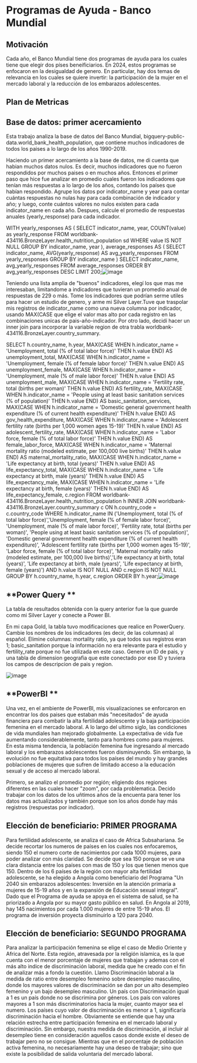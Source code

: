 # Programas de Ayuda - Banco Mundial

## **Motivación** 
Cada año, el Banco Mundial tiene dos programas de ayuda para los cuales tiene que elegir dos píses beneificiarios. En 2024, estos programas se enfocaron en la desigualdad de genero. En particular, hay dos temas de relevancia en los cuales se quiere invertir: la participación de la mujer en el mercado laboral y la reducción de los embarazos adolescentes. 

## **Plan de Metricas**

## **Base de datos: primer acercamiento** 
Esta trabajo analiza la base de datos del Banco Mundial, bigquery-public-data.world_bank_health_population, que contiene muchos indicadores de todos los paises a lo largo de los años 1990-2019.

Haciendo un primer acercamiento a la base de datos, me di cuenta que habian muchos datos nulos. Es decir, muchos indicadores que no fueron respondidos por muchos paises o en muchos años. Entonces el primer paso que hice fue analizar en promedio cuales fueron los indicadores que tenían más respuestas a lo largo de los años, contando los países que habían respondido. Agrupe los datos por indicator_name y year para contar cuántas respuestas no nulas hay para cada combinación de indicador y año; y luego, conte cuántos valores no nulos existen para cada indicator_name en cada año. Despues, calcule el promedio de respuestas anuales (yearly_response) para cada indicador. 

WITH yearly_responses AS (
  SELECT
      indicator_name,
      year,
      COUNT(value) as yearly_response
  FROM
      worldbank-434116.BronzeLayer.health_nutrition_population sd
  WHERE value IS NOT NULL
  GROUP BY
      indicator_name, year
),
average_responses AS (
  SELECT
      indicator_name,
      AVG(yearly_response) AS avg_yearly_responses
  FROM
      yearly_responses
  GROUP BY
      indicator_name
)
SELECT
    indicator_name,
    avg_yearly_responses
FROM
    average_responses
ORDER BY 
    avg_yearly_responses DESC
LIMIT 200;![image](https://github.com/user-attachments/assets/b68cc003-cf6a-4790-a63c-27fdb7e565f5)

Teniendo una lista amplia de "buenos" indicadores, elegí los que mas me interesaban, limitandome a indicadores que tuvieran un promedio anual de respuestas de 229 o más.
Tome los indicadores que podrían serme utiles para hacer un estudio de genero, y arme mi Silver Layer.Tuve que traspolar mis registros de indicator_name como una nueva columna por indicador, usando MAX(CASE que elige el valor mas alto por cada registro en las combinaciones unicas de pais-año-indicador.
Por otro lado, decidí hacer un inner join para incorporar la variable region de otra trabla worldbank-434116.BronzeLayer.country_summary. 

SELECT
    h.country_name,
    h.year,
    MAX(CASE WHEN h.indicator_name = 'Unemployment, total (% of total labor force)' THEN h.value END) AS unemployment_total,
    MAX(CASE WHEN h.indicator_name = 'Unemployment, female (% of female labor force)' THEN h.value END) AS unemployment_female,
    MAX(CASE WHEN h.indicator_name = 'Unemployment, male (% of male labor force)' THEN h.value END) AS unemployment_male,
    MAX(CASE WHEN h.indicator_name = 'Fertility rate, total (births per woman)' THEN h.value END) AS fertility_rate,
    MAX(CASE WHEN h.indicator_name = 'People using at least basic sanitation services (% of population)' THEN h.value END) AS basic_sanitation_services,
    MAX(CASE WHEN h.indicator_name = 'Domestic general government health expenditure (% of current health expenditure)' THEN h.value END) AS gov_health_expenditure,
    MAX(CASE WHEN h.indicator_name = 'Adolescent fertility rate (births per 1,000 women ages 15-19)' THEN h.value END) AS adolescent_fertility_rate,
    MAX(CASE WHEN h.indicator_name = 'Labor force, female (% of total labor force)' THEN h.value END) AS female_labor_force,
    MAX(CASE WHEN h.indicator_name = 'Maternal mortality ratio (modeled estimate, per 100,000 live births)' THEN h.value END) AS maternal_mortality_ratio,
    MAX(CASE WHEN h.indicator_name = 'Life expectancy at birth, total (years)' THEN h.value END) AS life_expectancy_total,
    MAX(CASE WHEN h.indicator_name = 'Life expectancy at birth, male (years)' THEN h.value END) AS life_expectancy_male,
    MAX(CASE WHEN h.indicator_name = 'Life expectancy at birth, female (years)' THEN h.value END) AS life_expectancy_female,
    c.region
FROM
    worldbank-434116.BronzeLayer.health_nutrition_population h
INNER JOIN
    worldbank-434116.BronzeLayer.country_summary c ON h.country_code = c.country_code
WHERE
    h.indicator_name IN ('Unemployment, total (% of total labor force)','Unemployment, female (% of female labor force)', 'Unemployment, male (% of male labor force)', 'Fertility rate, total (births per woman)', 'People using at least basic sanitation services (% of population)', 'Domestic general government health expenditure (% of current health expenditure)', 'Adolescent fertility rate (births per 1,000 women ages 15-19)', 'Labor force, female (% of total labor force)', 'Maternal mortality ratio (modeled estimate, per 100,000 live births)','Life expectancy at birth, total (years)', 'Life expectancy at birth, male (years)', 'Life expectancy at birth, female (years)')
    AND h.value IS NOT NULL
    AND c.region IS NOT NULL
GROUP BY
    h.country_name, h.year, c.region
ORDER BY
    h.year;![image](https://github.com/user-attachments/assets/ffcb47cf-e3ab-4522-995b-8b0780c39461)


## **Power Query **

La tabla de resultados obtenida con la query anterior fue la que guarde como mi Silver Layer y conecte a Power BI. 

En mi capa Gold, la tabla tuvo modificaciones que realice en PowerQuery. Cambie los nombres de los indicadores (es decir, de las columnas) al español.
Elimine columnas: mortality ratio, ya que todos sus registros eran 1; basic_sanitation porque la información no era relevante para el estudio y fertility_rate porque no fue utilizada en este caso. 
Genere un ID de pais, y una tabla de dimension geografia que este conectado por ese ID y tuviera los campos de descripcion de pais y region.

![image](https://github.com/user-attachments/assets/c7c9e08e-dde2-4858-a2a5-99372ab76b93)


## **PowerBI  **

Una vez, en el ambiente de PowerBI, mis visualizaciones se enforcaron en encontrar los dos paises que estaban más "necesitados" de ayuda financiera para combatir la alta fertilidad adolescente y la baja participación femenina en el mercado laboral. 
A lo largo del ultimo siglo, las condiciones de vida mundiales han mejorado globalmente. La expectativa de vida fue aumentando considerablemente, tanto para hombres como para mujeres. En esta misma tendencia, la población femenina fue ingresando al mercado laboral y los embarazos adolescentes fueron disminuyendo. Sin embargo, la evolución no fue equitativa para todos los países del mundo y hay grandes poblaciones de mujeres que sufren de limitado acceso a la educación sexual y de acceso al mercado laboral.

Primero, se analizo el promedio por región; eligiendo dos regiones diferentes en las cuales hacer "zoom", por cada problematica. Decido trabajar con los datos de los uñtimos años de la encuenta para tener los datos mas actualizados y también porque son los años donde hay más registros (respuestas por indicador).

## **Elección de beneficiario: PRIMER PROGRAMA**
Para fertilidad adolescente, se analiza el caso de Africa Subsahariana. Se decide recortar los numeros de países en los cuales nos enfocaremos, siendo 150 el numero corte de nacimientos por cada 1000 mujeres, para poder analizar con más claridad. Se decide que sea 150 porque se ve una clara distancia entre los países con mas de 150 y los que tienen menos que 150. Dentro de los 6 países de la región con mayor alta fertilidad adolescente, se ha elegido a Angola como beneficiario del Programa "Un 2040 sin embarazos adolescentes: Inversión en la atención primaria a mujeres de 15-19 años y en la expansión de Educación sexual integral". Dado que el Programa de ayuda se apoya en el sistema de salud, se ha priorizado a Angola por su mayor gasto público en salud. En Angola al 2019, hay 145 nacimientos por cada 1.000 mujeres de entre 15-19 años. El programa de inversión proyecta disminuirlo a 120 para 2040.

## **Elección de beneficiario: SEGUNDO PROGRAMA** 
Para analizar la participación femenina se elige el caso de Medio Oriente y Africa del Norte. Esta región, atravesada por la religión islamica, es la que cuenta con el menor porcentaje de mujeres que trabajan y ademas con el más alto indice de discriminación laboral, medida que he creado con el fin de analizar más a fondo la cuestión. Llamo Discriminación laboral a la medida de ratio entre desempleo femenino sobre desempleo masculino, donde los mayores valores de discriminación se dan por un alto desempleo femenino y un bajo desempleo masculino. Un país con Discriminación igual a 1 es un país donde no se discrimina por géneros. Los país con valores mayores a 1 son más discriminatorios hacia la mujer, cuanto mayor sea el numero.  Los países cuyo valor de discriminación es menor a 1, significaría discriminación hacia el hombre. Obviamente se entiende que hay una relación estrecha entre participación femenina en el mercado laboral y discriminación. Sin embargo, nuestra medida de discriminación, al incluir al desempleo tiene en consideración aquellos casos donde existe el deseo de trabajar pero no se consigue. Mientras que en el porcentaje de población activa femenina, no necesariamente hay una deseo de trabajar; sino que existe la posibilidad de salida voluntaria del mercado laboral.




